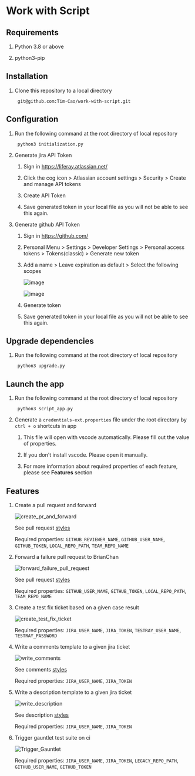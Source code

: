 # Work with Script

## Requirements

1. Python 3.8 or above

1. python3-pip

## Installation

1. Clone this repository to a local directory

		git@github.com:Tim-Cao/work-with-script.git

## Configuration

1. Run the following command at the root directory of local repository

		python3 initialization.py

1. Generate jira API Token

	1. Sign in https://liferay.atlassian.net/

	1. Click the cog icon > Atlassian account settings > Security > Create and manage API tokens

	1. Create API Token

	1. Save generated token in your local file as you will not be able to see this again.

1. Generate github API Token

	1. Sign in https://github.com/

	1. Personal Menu > Settings > Developer Settings > Personal access tokens > Tokens(classic)  > Generate new token

	1. Add a name > Leave expiration as default > Select the following scopes

		![image](https://github.com/Tim-Cao/work-with-script/assets/52661397/3478cd82-4e48-4306-99a1-fab363498b24)

		![image](https://github.com/Tim-Cao/work-with-script/assets/52661397/68c7945c-ef1c-47d6-a8ad-a14d7f5d8922)

	1. Generate token

	1. Save generated token in your local file as you will not be able to see this again.

## Upgrade dependencies

1. Run the following command at the root directory of local repository

		python3 upgrade.py

## Launch the app

1. Run the following command at the root directory of local repository

		python3 script_app.py

1. Generate a `credentials-ext.properties` file under the root directory by `ctrl + o` shortcuts in app

	1. This file will open with vscode automatically. Please fill out the value of properties.

	1. If you don't install vscode. Please open it manually.

	1. For more information about required properties of each feature, please see **Features** section

## Features

1. Create a pull request and forward

	![create_pr_and_forward](https://github.com/Tim-Cao/work-with-script/assets/52661397/c5098644-371f-4f02-9cad-6db868dba901)

	See pull request [styles](https://liferay.atlassian.net/wiki/spaces/QA/pages/2194800714/Script+to+manual+forward+PR+to+Brian#Styles)

	Required properties: `GITHUB_REVIEWER_NAME`, `GITHUB_USER_NAME`, `GITHUB_TOKEN`, `LOCAL_REPO_PATH`, `TEAM_REPO_NAME`

1. Forward a failure pull request to BrianChan

	![forward_failure_pull_request](https://github.com/Tim-Cao/work-with-script/assets/52661397/cb298653-f9ba-485a-982f-9a14d1dac260)

	See pull request [styles](https://liferay.atlassian.net/wiki/spaces/~292455967/pages/2421522433/Script+to+create+a+PR+with+only+Poshi+changes+to+team+repo+then+forward#Styles)

	Required properties: `GITHUB_USER_NAME`, `GITHUB_TOKEN`, `LOCAL_REPO_PATH`, `TEAM_REPO_NAME`

1. Create a test fix ticket based on a given case result

	![create_test_fix_ticket](https://github.com/Tim-Cao/work-with-script/assets/52661397/b69c0165-1a41-4625-a263-de77e5dba11e)

	Required properties: `JIRA_USER_NAME`, `JIRA_TOKEN`, `TESTRAY_USER_NAME`, `TESTRAY_PASSWORD`

1. Write a comments template to a given jira ticket

	![write_comments](https://github.com/Tim-Cao/work-with-script/assets/52661397/19596826-52ab-4b4f-8e53-7a3c0ecdb580)

	See comments [styles](https://liferay.atlassian.net/wiki/spaces/~292455967/pages/2402025586/Ticket+description+and+comments+template+on+Jira+Software+Cloud#Comments)

	Required properties: `JIRA_USER_NAME`, `JIRA_TOKEN`

1. Write a description template to a given jira ticket

	![write_description](https://github.com/Tim-Cao/work-with-script/assets/52661397/1ed9938f-2f09-4052-a328-762d4c7915c4)

	See description [styles](https://liferay.atlassian.net/wiki/spaces/~292455967/pages/2402025586/Ticket+description+and+comments+template+on+Jira+Software+Cloud#Description)

	Required properties: `JIRA_USER_NAME`, `JIRA_TOKEN`

1. Trigger gauntlet test suite on ci

	![Trigger_Gauntlet](https://github.com/Tim-Cao/work-with-script/assets/52661397/1c6cae50-005e-4463-aecb-9fe295513284)

	Required properties: `JIRA_USER_NAME`, `JIRA_TOKEN`, `LEGACY_REPO_PATH`, `GITHUB_USER_NAME`, `GITHUB_TOKEN`
